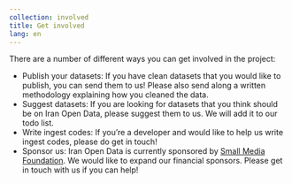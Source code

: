 ```yaml
---
collection: involved
title: Get involved
lang: en
---
```


There are a number of different ways you can get involved in the project: 

- Publish your datasets: If you have clean datasets that you would like to publish, you can send them to us! Please also send along a written methodology explaining how you cleaned the data.
- Suggest datasets: If you are looking for datasets that you think should be on Iran Open Data, please suggest them to us. We will add it to our todo list.
- Write ingest codes: If you’re a developer and would like to help us write ingest codes, please do get in touch!
- Sponsor us: Iran Open Data is currently sponsored by [Small Media Foundation](https://smallmedia.org.uk/). We would like to expand our financial sponsors. Please get in touch with us if you can help!
